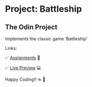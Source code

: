 # Project: Battleship

## The Odin Project

Implements the classic game ‘Battleship’

Links:

:white_check_mark: [Assignments](https://www.theodinproject.com/lessons/node-path-javascript-battleship#assignment) :blue_book:

:white_check_mark: [Live Preview](https://carlosfrontend.github.io/battleship-game/) :computer:


Happy Coding!! :coffee: :rocket:
